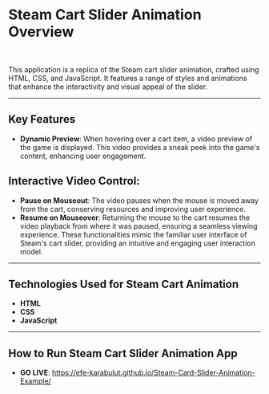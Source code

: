 # Steam Cart Slider Animation Overview

<br/>

This application is a replica of the Steam cart slider animation, crafted using HTML, CSS, and JavaScript. It features a range of styles and animations that enhance the interactivity and visual appeal of the slider.

---

## Key Features
- **Dynamic Preview**: When hovering over a cart item, a video preview of the game is displayed. This video provides a sneak peek into the game's content, enhancing user engagement.

## Interactive Video Control:

- **Pause on Mouseout**: The video pauses when the mouse is moved away from the cart, conserving resources and improving user experience.
- **Resume on Mouseover**: Returning the mouse to the cart resumes the video playback from where it was paused, ensuring a seamless viewing experience.
These functionalities mimic the familiar user interface of Steam's cart slider, providing an intuitive and engaging user interaction model.

---

## Technologies Used for Steam Cart Animation
- **HTML**
- **CSS**
- **JavaScript**

---

## How to Run Steam Cart Slider Animation App

- **GO LIVE**: https://efe-karabulut.github.io/Steam-Card-Slider-Animation-Example/
